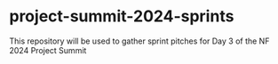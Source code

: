 # project-summit-2024-sprints
This repository will be used to gather sprint pitches for Day 3 of the NF 2024 Project Summit
